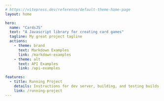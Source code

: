 ```yaml
---
# https://vitepress.dev/reference/default-theme-home-page
layout: home

hero:
  name: "CardsJS"
  text: "A Javascript library for creating card games"
  tagline: My great project tagline
  actions:
    - theme: brand
      text: Markdown Examples
      link: /markdown-examples
    - theme: alt
      text: API Examples
      link: /api-examples

features:
  - title: Running Project
    details: Instructions for dev server, building, and testing builds
    link: /running-project
---
```


